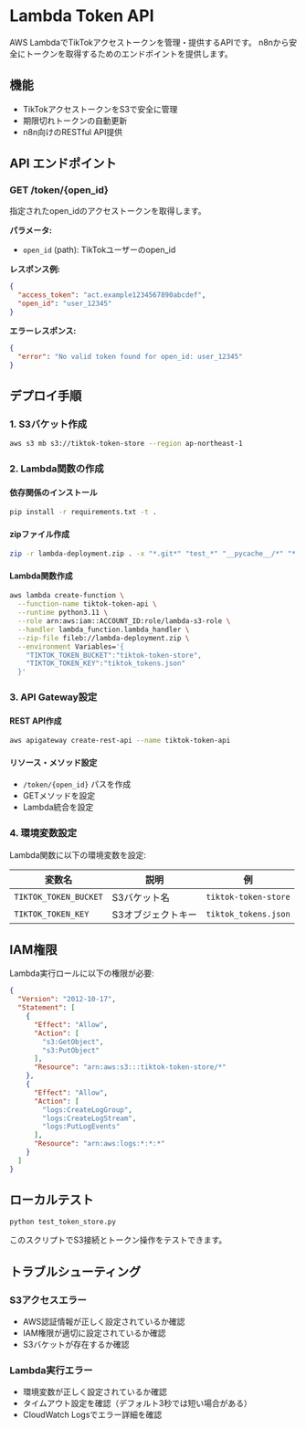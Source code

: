 # Lambda Token API

AWS LambdaでTikTokアクセストークンを管理・提供するAPIです。
n8nから安全にトークンを取得するためのエンドポイントを提供します。

## 機能

- TikTokアクセストークンをS3で安全に管理
- 期限切れトークンの自動更新
- n8n向けのRESTful API提供

## API エンドポイント

### GET /token/{open_id}

指定されたopen_idのアクセストークンを取得します。

**パラメータ:**
- `open_id` (path): TikTokユーザーのopen_id

**レスポンス例:**
```json
{
  "access_token": "act.example1234567890abcdef",
  "open_id": "user_12345"
}
```

**エラーレスポンス:**
```json
{
  "error": "No valid token found for open_id: user_12345"
}
```

## デプロイ手順

### 1. S3バケット作成
```bash
aws s3 mb s3://tiktok-token-store --region ap-northeast-1
```

### 2. Lambda関数の作成

#### 依存関係のインストール
```bash
pip install -r requirements.txt -t .
```

#### zipファイル作成
```bash
zip -r lambda-deployment.zip . -x "*.git*" "test_*" "__pycache__/*" "*.pyc"
```

#### Lambda関数作成
```bash
aws lambda create-function \
  --function-name tiktok-token-api \
  --runtime python3.11 \
  --role arn:aws:iam::ACCOUNT_ID:role/lambda-s3-role \
  --handler lambda_function.lambda_handler \
  --zip-file fileb://lambda-deployment.zip \
  --environment Variables='{
    "TIKTOK_TOKEN_BUCKET":"tiktok-token-store",
    "TIKTOK_TOKEN_KEY":"tiktok_tokens.json"
  }'
```

### 3. API Gateway設定

#### REST API作成
```bash
aws apigateway create-rest-api --name tiktok-token-api
```

#### リソース・メソッド設定
- `/token/{open_id}` パスを作成
- GETメソッドを設定
- Lambda統合を設定

### 4. 環境変数設定

Lambda関数に以下の環境変数を設定:

| 変数名 | 説明 | 例 |
|--------|------|-----|
| `TIKTOK_TOKEN_BUCKET` | S3バケット名 | `tiktok-token-store` |
| `TIKTOK_TOKEN_KEY` | S3オブジェクトキー | `tiktok_tokens.json` |

## IAM権限

Lambda実行ロールに以下の権限が必要:

```json
{
  "Version": "2012-10-17",
  "Statement": [
    {
      "Effect": "Allow",
      "Action": [
        "s3:GetObject",
        "s3:PutObject"
      ],
      "Resource": "arn:aws:s3:::tiktok-token-store/*"
    },
    {
      "Effect": "Allow",
      "Action": [
        "logs:CreateLogGroup",
        "logs:CreateLogStream",
        "logs:PutLogEvents"
      ],
      "Resource": "arn:aws:logs:*:*:*"
    }
  ]
}
```

## ローカルテスト

```bash
python test_token_store.py
```

このスクリプトでS3接続とトークン操作をテストできます。

## トラブルシューティング

### S3アクセスエラー
- AWS認証情報が正しく設定されているか確認
- IAM権限が適切に設定されているか確認
- S3バケットが存在するか確認

### Lambda実行エラー
- 環境変数が正しく設定されているか確認
- タイムアウト設定を確認（デフォルト3秒では短い場合がある）
- CloudWatch Logsでエラー詳細を確認